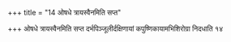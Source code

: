 +++
title = "14 ओषधे त्रायस्वैनमिति सप्त"

+++
ओषधे त्रायस्वैनमिति सप्त दर्भपिञ्जूलीर्दक्षिणायां कपुष्णिकायामभिशिरोग्रा निदधाति १४